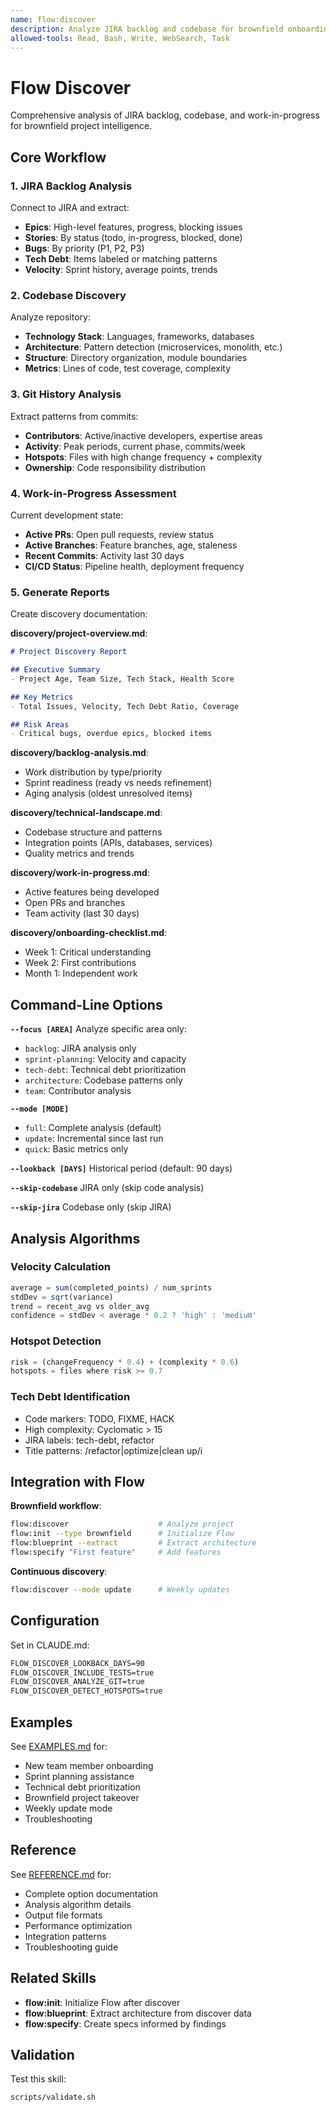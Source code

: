 ```yaml
---
name: flow:discover
description: Analyze JIRA backlog and codebase for brownfield onboarding. Use when 1) Starting work on existing project, 2) New team member needs project overview, 3) User says "analyze/understand project", 4) Need backlog/tech debt assessment, 5) Sprint planning assistance. Generates comprehensive discovery reports.
allowed-tools: Read, Bash, Write, WebSearch, Task
---
```


# Flow Discover

Comprehensive analysis of JIRA backlog, codebase, and work-in-progress for brownfield project intelligence.

## Core Workflow

### 1. JIRA Backlog Analysis

Connect to JIRA and extract:
- **Epics**: High-level features, progress, blocking issues
- **Stories**: By status (todo, in-progress, blocked, done)
- **Bugs**: By priority (P1, P2, P3)
- **Tech Debt**: Items labeled or matching patterns
- **Velocity**: Sprint history, average points, trends

### 2. Codebase Discovery

Analyze repository:
- **Technology Stack**: Languages, frameworks, databases
- **Architecture**: Pattern detection (microservices, monolith, etc.)
- **Structure**: Directory organization, module boundaries
- **Metrics**: Lines of code, test coverage, complexity

### 3. Git History Analysis

Extract patterns from commits:
- **Contributors**: Active/inactive developers, expertise areas
- **Activity**: Peak periods, current phase, commits/week
- **Hotspots**: Files with high change frequency + complexity
- **Ownership**: Code responsibility distribution

### 4. Work-in-Progress Assessment

Current development state:
- **Active PRs**: Open pull requests, review status
- **Active Branches**: Feature branches, age, staleness
- **Recent Commits**: Activity last 30 days
- **CI/CD Status**: Pipeline health, deployment frequency

### 5. Generate Reports

Create discovery documentation:

**discovery/project-overview.md**:
```markdown
# Project Discovery Report

## Executive Summary
- Project Age, Team Size, Tech Stack, Health Score

## Key Metrics
- Total Issues, Velocity, Tech Debt Ratio, Coverage

## Risk Areas
- Critical bugs, overdue epics, blocked items
```

**discovery/backlog-analysis.md**:
- Work distribution by type/priority
- Sprint readiness (ready vs needs refinement)
- Aging analysis (oldest unresolved items)

**discovery/technical-landscape.md**:
- Codebase structure and patterns
- Integration points (APIs, databases, services)
- Quality metrics and trends

**discovery/work-in-progress.md**:
- Active features being developed
- Open PRs and branches
- Team activity (last 30 days)

**discovery/onboarding-checklist.md**:
- Week 1: Critical understanding
- Week 2: First contributions
- Month 1: Independent work

## Command-Line Options

**`--focus [AREA]`**
Analyze specific area only:
- `backlog`: JIRA analysis only
- `sprint-planning`: Velocity and capacity
- `tech-debt`: Technical debt prioritization
- `architecture`: Codebase patterns only
- `team`: Contributor analysis

**`--mode [MODE]`**
- `full`: Complete analysis (default)
- `update`: Incremental since last run
- `quick`: Basic metrics only

**`--lookback [DAYS]`**
Historical period (default: 90 days)

**`--skip-codebase`**
JIRA only (skip code analysis)

**`--skip-jira`**
Codebase only (skip JIRA)

## Analysis Algorithms

### Velocity Calculation
```javascript
average = sum(completed_points) / num_sprints
stdDev = sqrt(variance)
trend = recent_avg vs older_avg
confidence = stdDev < average * 0.2 ? 'high' : 'medium'
```

### Hotspot Detection
```javascript
risk = (changeFrequency * 0.4) + (complexity * 0.6)
hotspots = files where risk >= 0.7
```

### Tech Debt Identification
- Code markers: TODO, FIXME, HACK
- High complexity: Cyclomatic > 15
- JIRA labels: tech-debt, refactor
- Title patterns: /refactor|optimize|clean up/i

## Integration with Flow

**Brownfield workflow**:
```bash
flow:discover                    # Analyze project
flow:init --type brownfield      # Initialize Flow
flow:blueprint --extract         # Extract architecture
flow:specify "First feature"     # Add features
```

**Continuous discovery**:
```bash
flow:discover --mode update      # Weekly updates
```

## Configuration

Set in CLAUDE.md:
```markdown
FLOW_DISCOVER_LOOKBACK_DAYS=90
FLOW_DISCOVER_INCLUDE_TESTS=true
FLOW_DISCOVER_ANALYZE_GIT=true
FLOW_DISCOVER_DETECT_HOTSPOTS=true
```

## Examples

See [EXAMPLES.md](./EXAMPLES.md) for:
- New team member onboarding
- Sprint planning assistance
- Technical debt prioritization
- Brownfield project takeover
- Weekly update mode
- Troubleshooting

## Reference

See [REFERENCE.md](./REFERENCE.md) for:
- Complete option documentation
- Analysis algorithm details
- Output file formats
- Performance optimization
- Integration patterns
- Troubleshooting guide

## Related Skills

- **flow:init**: Initialize Flow after discover
- **flow:blueprint**: Extract architecture from discover data
- **flow:specify**: Create specs informed by findings

## Validation

Test this skill:
```bash
scripts/validate.sh
```

